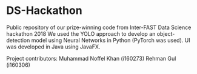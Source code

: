 # DS-Hackathon
Public repository of our prize-winning code from Inter-FAST Data Science hackathon 2018
We used the YOLO approach to develop an object-detection model using Neural Networks in Python (PyTorch was used).
UI was developed in Java using JavaFX.


Project contributors:
Muhammad Noffel Khan (i160273)
Rehman Gul (i160306)
